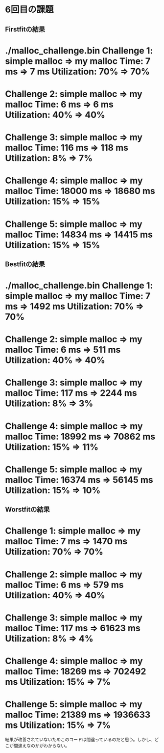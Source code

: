 # 6回目の課題

## Firstfitの結果
./malloc_challenge.bin
Challenge 1: simple malloc => my malloc
Time: 7 ms => 7 ms
Utilization: 70% => 70%
==================================
Challenge 2: simple malloc => my malloc
Time: 6 ms => 6 ms
Utilization: 40% => 40%
==================================
Challenge 3: simple malloc => my malloc
Time: 116 ms => 118 ms
Utilization: 8% => 7%
==================================
Challenge 4: simple malloc => my malloc
Time: 18000 ms => 18680 ms
Utilization: 15% => 15%
==================================
Challenge 5: simple malloc => my malloc
Time: 14834 ms => 14415 ms
Utilization: 15% => 15%
==================================

## Bestfitの結果
./malloc_challenge.bin
Challenge 1: simple malloc => my malloc
Time: 7 ms => 1492 ms
Utilization: 70% => 70%
==================================
Challenge 2: simple malloc => my malloc
Time: 6 ms => 511 ms
Utilization: 40% => 40%
==================================
Challenge 3: simple malloc => my malloc
Time: 117 ms => 2244 ms
Utilization: 8% => 3%
==================================
Challenge 4: simple malloc => my malloc
Time: 18992 ms => 70862 ms
Utilization: 15% => 11%
==================================
Challenge 5: simple malloc => my malloc
Time: 16374 ms => 56145 ms
Utilization: 15% => 10%
==================================

## Worstfitの結果
Challenge 1: simple malloc => my malloc
Time: 7 ms => 1470 ms
Utilization: 70% => 70%
==================================
Challenge 2: simple malloc => my malloc
Time: 6 ms => 579 ms
Utilization: 40% => 40%
==================================
Challenge 3: simple malloc => my malloc
Time: 117 ms => 61623 ms
Utilization: 8% => 4%
==================================
Challenge 4: simple malloc => my malloc
Time: 18269 ms => 702492 ms
Utilization: 15% => 7%
==================================
Challenge 5: simple malloc => my malloc
Time: 21389 ms => 1936633 ms
Utilization: 15% => 7%
==================================


結果が改善されていないためこのコードは間違っているのだと思う。しかし、どこが間違えなのかがわからない。
